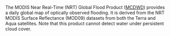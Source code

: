 The MODIS Near Real-Time (NRT) Global Flood Product ([MCDWD](https://www.earthdata.nasa.gov/data/instruments/modis/near-real-time-data/modis-nrt-flood-product)) provides a daily global map of optically observed flooding. It is derived from the NRT MODIS Surface Reflectance (MOD09) datasets from both the Terra and Aqua satellites. Note that this product cannot detect water under persistent cloud cover.
